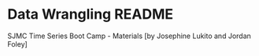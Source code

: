 # Data Wrangling README
SJMC Time Series Boot Camp - Materials [by Josephine Lukito and Jordan Foley]
